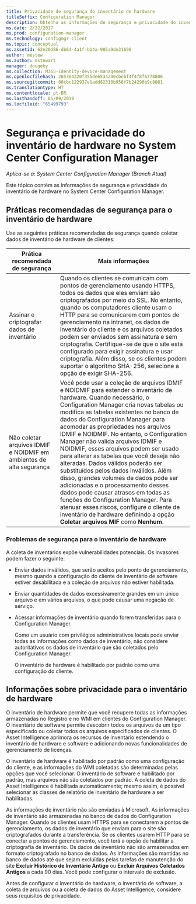 ```yaml
---
title: Privacidade de segurança do inventário de hardware
titleSuffix: Configuration Manager
description: Obtenha as informações de segurança e privacidade do inventário de hardware no System Center Configuration Manager.
ms.date: 2/22/2017
ms.prod: configuration-manager
ms.technology: configmgr-client
ms.topic: conceptual
ms.assetid: 62e20d86-db6d-4a1f-b14a-905a9de31698
author: mestew
ms.author: mstewart
manager: dougeby
ms.collection: M365-identity-device-management
ms.openlocfilehash: 265364320f355de6534240cbebf4f4f8f6778806
ms.sourcegitcommit: 80cbc122937e1add82310b956f7b24296b9c8081
ms.translationtype: HT
ms.contentlocale: pt-BR
ms.lasthandoff: 05/09/2019
ms.locfileid: "65499793"
---
```

# <a name="security-and-privacy-for-hardware-inventory-in-system-center-configuration-manager"></a>Segurança e privacidade do inventário de hardware no System Center Configuration Manager

*Aplica-se a: System Center Configuration Manager (Branch Atual)*

Este tópico contém as informações de segurança e privacidade do inventário de hardware no System Center Configuration Manager.  

##  <a name="BKMK_Security_HardwareInventory"></a> Práticas recomendadas de segurança para o inventário de hardware  
 Use as seguintes práticas recomendadas de segurança quando coletar dados de inventário de hardware de clientes:  

|Prática recomendada de segurança|Mais informações|  
|----------------------------|----------------------|  
|Assinar e criptografar dados de inventário|Quando os clientes se comunicam com pontos de gerenciamento usando HTTPS, todos os dados que eles enviam são criptografados por meio do SSL. No entanto, quando os computadores cliente usam o HTTP para se comunicarem com pontos de gerenciamento na intranet, os dados de inventário do cliente e os arquivos coletados podem ser enviados sem assinatura e sem criptografia. Certifique-se de que o site está configurado para exigir assinatura e usar criptografia. Além disso, se os clientes podem suportar o algoritmo SHA-256, selecione a opção de exigir SHA-256.|  
|Não coletar arquivos IDMIF e NOIDMIF em ambientes de alta segurança|Você pode usar a coleção de arquivos IDMIF e NOIDMIF para estender o inventário de hardware. Quando necessário, o Configuration Manager cria novas tabelas ou modifica as tabelas existentes no banco de dados do Configuration Manager para acomodar as propriedades nos arquivos IDMIF e NOIDMIF. No entanto, o Configuration Manager não valida arquivos IDMIF e NOIDMIF, esses arquivos podem ser usado para alterar as tabelas que você deseja não alteradas. Dados válidos poderão ser substituídos pelos dados inválidos. Além disso, grandes volumes de dados pode ser adicionadas e o processamento desses dados pode causar atrasos em todas as funções do Configuration Manager. Para atenuar esses riscos, configure o cliente de inventário de hardware definindo a opção **Coletar arquivos MIF** como **Nenhum**.|  

### <a name="security-issues-for-hardware-inventory"></a>Problemas de segurança para o inventário de hardware  
 A coleta de inventários expõe vulnerabilidades potenciais. Os invasores podem fazer o seguinte:  

- Enviar dados inválidos, que serão aceitos pelo ponto de gerenciamento, mesmo quando a configuração do cliente de inventário de software estiver desabilitada e a coleção de arquivos não estiver habilitada.  

- Enviar quantidades de dados excessivamente grandes em um único arquivo e em vários arquivos, o que pode causar uma negação de serviço.  

- Acessar informações de inventário quando forem transferidas para o Configuration Manager.  

  Como um usuário com privilégios administrativos locais pode enviar todas as informações como dados de inventário, não considere autoritativos os dados de inventário que são coletados pelo Configuration Manager.  

  O inventário de hardware é habilitado por padrão como uma configuração do cliente.  

##  <a name="BKMK_Privacy_HardwareInventory"></a> Informações sobre privacidade para o inventário de hardware  
 O inventário de hardware permite que você recupere todas as informações armazenadas no Registro e no WMI em clientes do Configuration Manager. O inventário de software permite descobrir todos os arquivos de um tipo especificado ou coletar todos os arquivos especificados de clientes. O Asset Intelligence aprimora os recursos de inventário estendendo o inventário de hardware e software e adicionando novas funcionalidades de gerenciamento de licenças.  

 O inventário de hardware é habilitado por padrão como uma configuração do cliente, e as informações do WMI coletadas são determinadas pelas opções que você selecionar. O inventário de software é habilitado por padrão, mas arquivos não são coletados por padrão. A coleta de dados do Asset Intelligence é habilitada automaticamente; mesmo assim, é possível selecionar as classes de relatório de inventário de hardware a ser habilitadas.  

 As informações de inventário não são enviadas à Microsoft. As informações de inventário são armazenadas no banco de dados do Configuration Manager. Quando os clientes usam HTTPS para se conectarem a pontos de gerenciamento, os dados de inventário que enviam para o site são criptografados durante a transferência. Se os clientes usarem HTTP para se conectar a pontos de gerenciamento, você terá a opção de habilitar a criptografia de inventário. Os dados de inventário não são armazenados em formato criptografado no banco de dados. As informações são mantidas no banco de dados até que sejam excluídas pelas tarefas de manutenção do site **Excluir Histórico de Inventário Antigo** ou **Excluir Arquivos Coletados Antigos** a cada 90 dias. Você pode configurar o intervalo de exclusão.  

 Antes de configurar o inventário de hardware, o inventário de software, a coleta de arquivos ou a coleta de dados do Asset Intelligence, considere seus requisitos de privacidade.  
